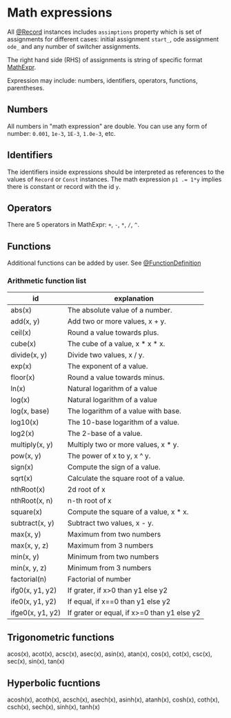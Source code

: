 # Math expressions

All [@Record](./classes#record) instances includes `assimptions` property which is set of assignments for different cases: initial assignment `start_`, ode assignment `ode_` and any number of switcher assignments.

The right hand side (RHS) of assignments is string of specific format [MathExpr](./classes#mathexpr).

Expression may include: numbers, identifiers, operators, functions, parentheses.

## Numbers

All numbers in "math expression" are double. You can use any form of number: `0.001`, `1e-3`, `1E-3`, `1.0e-3`, etc.

## Identifiers

The identifiers inside expressions should be interpreted as references to the values of `Record` or `Const` instances. 
The math expression `p1 .= 1*y` implies there is constant or record with the id `y`.

## Operators

There are 5 operators in MathExpr: `+`, `-`, `*`, `/`, `^`.

## Functions

Additional functions can be added by user. See [@FunctionDefinition](./classes#functiondefinition)

### Arithmetic function list

| id | explanation |
|----|-------------|
| abs(x) | The absolute value of a number.|
| add(x, y) | Add two or more values, x + y.|
| ceil(x) | Round a value towards plus. |
| cube(x) | The cube of a value, x * x * x. |
| divide(x, y)| Divide two values, x / y. |
| exp(x) | The exponent of a value. |
| floor(x) | Round a value towards minus. |
| ln(x) | Natural logarithm of a value |
| log(x) | Natural logarithm of a value |
| log(x, base) | The logarithm of a value with base. |
| log10(x) | The 10-base logarithm of a value. |
| log2(x) | The 2-base of a value. |
| multiply(x, y)| Multiply two or more values, x * y. |
| pow(x, y)	| The power of x to y, x ^ y. |
| sign(x) | Compute the sign of a value. |
| sqrt(x) | Calculate the square root of a value. |
| nthRoot(x) | 2d root of x |
| nthRoot(x, n) | n-th root of x |
| square(x)| Compute the square of a value, x * x. |
| subtract(x, y) | Subtract two values, x - y. |
| max(x, y) | Maximum from two numbers |
| max(x, y, z) | Maximum from 3 numbers |
| min(x, y) | Minimum from two numbers |
| min(x, y, z) | Minimum from 3 numbers |
| factorial(n) | Factorial of number |
| ifg0(x, y1, y2) | If grater, if x>0 than y1 else y2 |
| ife0(x, y1, y2) | If equal, if x==0 than y1 else y2 |
| ifge0(x, y1, y2) | If grater or equal, if x>=0 than y1 else y2 |

## Trigonometric functions

acos(x), acot(x), acsc(x), asec(x), asin(x),
atan(x), cos(x), cot(x), csc(x), sec(x), 
sin(x), tan(x)

## Hyperbolic fucntions

acosh(x), acoth(x), acsch(x), asech(x), asinh(x),
atanh(x), cosh(x), coth(x), csch(x), sech(x),
sinh(x), tanh(x)
